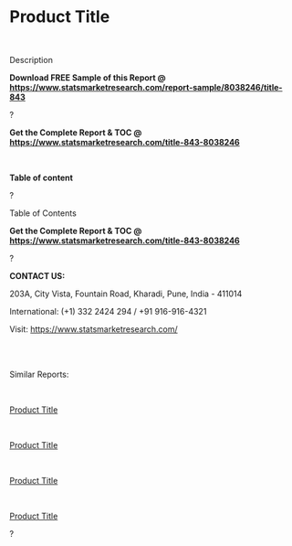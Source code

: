 <h1>Product Title</h1><br/><p>Description</p>
 
 
 
 <div><b>Download FREE Sample of this Report @ <a href="https://www.statsmarketresearch.com/download-free-sample/8038246/title-843">https://www.statsmarketresearch.com/report-sample/8038246/title-843</a></b></div>
 
 
 
 <p>? </p>
 
 
 
 <div><b>Get the Complete Report & TOC @ <a href="https://www.statsmarketresearch.com/title-843-8038246">https://www.statsmarketresearch.com/title-843-8038246</a></b></div>
 
 
 
 <p><br />
 
 <b>Table of content</b></p>
 
 
 
 <p>? </p>
 
 
 
 <p>Table of Contents</p>
 
 
 
 <div><b>Get the Complete Report & TOC @ <a href="https://www.statsmarketresearch.com/title-843-8038246">https://www.statsmarketresearch.com/title-843-8038246</a></b></div>
 
 
 
 <p>? </p>
 
 
 
 <p><b>CONTACT US:</b><br />
 
 203A, City Vista, Fountain Road, Kharadi, Pune, India - 411014<br />
 
 International: (+1) 332 2424 294 / +91 916-916-4321<br />
 
 Visit: <a href="https://www.statsmarketresearch.com/">https://www.statsmarketresearch.com/</a><br />
 
 <br />
 
 <br />
 
 Similar Reports:<br />
 
 <br />
 
 <a href="https://www.statsmarketresearch.com/title-343-8038849">Product Title</a><br />
 
 <br />
 
 <a href="https://www.statsmarketresearch.com/title-427-8038648">Product Title</a><br />
 
 <br />
 
 <a href="https://www.statsmarketresearch.com/title-489-8038447">Product Title</a><br />
 
 <br />
 
 <a href="https://www.statsmarketresearch.com/title-35-8038045">Product Title</a><br />
 
 ? </p>